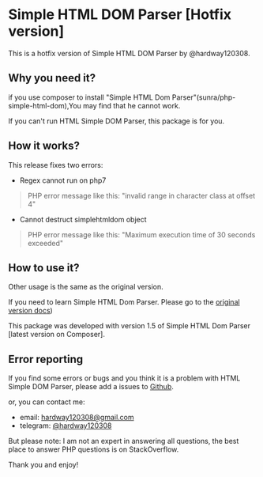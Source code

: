 # Simple HTML DOM Parser [Hotfix version]

This is a hotfix version of Simple HTML DOM Parser by @hardway120308.

## Why you need it?

if you use composer to install "Simple HTML Dom Parser"(sunra/php-simple-html-dom),You may find that he cannot work.

If you can't run HTML Simple DOM Parser, this package is for you.

## How it works?

This release fixes two errors:

- Regex cannot run on php7 
> PHP error message like this: "invalid range in character class at offset 4"
- Cannot destruct simplehtmldom object
> PHP error message like this: "Maximum execution time of 30 seconds exceeded"

## How to use it?

Other usage is the same as the original version.
 
If you need to learn Simple HTML Dom Parser. Please go to the [original version docs](https://simplehtmldom.sourceforge.io/manual.htm))

This package was developed with version 1.5 of Simple HTML Dom Parser [latest version on Composer].

## Error reporting

If you find some errors or bugs and you think it is a problem with HTML Simple DOM Parser, please add a issues to [Github](https://www.github.com/hardway120308).

or, you can contact me:

- email: hardway120308@gmail.com
- telegram: [@hardway120308](https://t.me/hardway120308)

But please note: I am not an expert in answering all questions, the best place to answer PHP questions is on StackOverflow.

Thank you and enjoy!